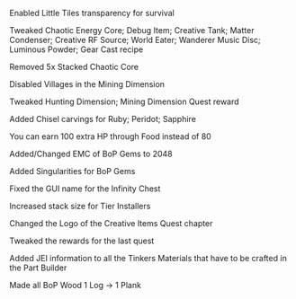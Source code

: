 Enabled Little Tiles transparency for survival

Tweaked Chaotic Energy Core; Debug Item; Creative Tank; Matter Condenser; Creative RF Source; World Eater; Wanderer Music Disc; Luminous Powder; Gear Cast recipe

Removed 5x Stacked Chaotic Core

Disabled Villages in the Mining Dimension

Tweaked Hunting Dimension; Mining Dimension Quest reward

Added Chisel carvings for Ruby; Peridot; Sapphire

You can earn 100 extra HP through Food instead of 80

Added/Changed EMC of BoP Gems to 2048

Added Singularities for BoP Gems

Fixed the GUI name for the Infinity Chest

Increased stack size for Tier Installers

Changed the Logo of the Creative Items Quest chapter

Tweaked the rewards for the last quest

Added JEI information to all the Tinkers Materials that have to be crafted in the Part Builder

Made all BoP Wood 1 Log -> 1 Plank
